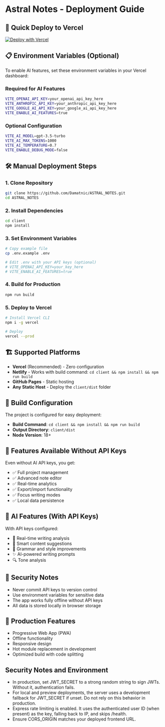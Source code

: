# Astral Notes - Deployment Guide

## 🚀 Quick Deploy to Vercel

[![Deploy with Vercel](https://vercel.com/button)](https://vercel.com/new/clone?repository-url=https://github.com/Damatnic/ASTRAL_NOTES)

## 📋 Environment Variables (Optional)

To enable AI features, set these environment variables in your Vercel dashboard:

### Required for AI Features
```bash
VITE_OPENAI_API_KEY=your_openai_api_key_here
VITE_ANTHROPIC_API_KEY=your_anthropic_api_key_here  
VITE_GOOGLE_AI_API_KEY=your_google_ai_api_key_here
VITE_ENABLE_AI_FEATURES=true
```

### Optional Configuration
```bash
VITE_AI_MODEL=gpt-3.5-turbo
VITE_AI_MAX_TOKENS=1000
VITE_AI_TEMPERATURE=0.7
VITE_ENABLE_DEBUG_MODE=false
```

## 🛠️ Manual Deployment Steps

### 1. Clone Repository
```bash
git clone https://github.com/Damatnic/ASTRAL_NOTES.git
cd ASTRAL_NOTES
```

### 2. Install Dependencies
```bash
cd client
npm install
```

### 3. Set Environment Variables
```bash
# Copy example file
cp .env.example .env

# Edit .env with your API keys (optional)
# VITE_OPENAI_API_KEY=your_key_here
# VITE_ENABLE_AI_FEATURES=true
```

### 4. Build for Production
```bash
npm run build
```

### 5. Deploy to Vercel
```bash
# Install Vercel CLI
npm i -g vercel

# Deploy
vercel --prod
```

## 🏗️ Supported Platforms

- **Vercel** (Recommended) - Zero configuration
- **Netlify** - Works with build command: `cd client && npm install && npm run build`
- **GitHub Pages** - Static hosting
- **Any Static Host** - Deploy the `client/dist` folder

## 🔧 Build Configuration

The project is configured for easy deployment:
- **Build Command**: `cd client && npm install && npm run build`
- **Output Directory**: `client/dist`
- **Node Version**: 18+

## 🌟 Features Available Without API Keys

Even without AI API keys, you get:
- ✅ Full project management
- ✅ Advanced note editor
- ✅ Real-time analytics
- ✅ Export/import functionality
- ✅ Focus writing modes
- ✅ Local data persistence

## 🤖 AI Features (With API Keys)

With API keys configured:
- 🧠 Real-time writing analysis
- 📝 Smart content suggestions
- 🎯 Grammar and style improvements
- ✨ AI-powered writing prompts
- 🔍 Tone analysis

## 🔐 Security Notes

- Never commit API keys to version control
- Use environment variables for sensitive data
- The app works fully offline without API keys
- All data is stored locally in browser storage

## 📱 Production Features

- Progressive Web App (PWA)
- Offline functionality
- Responsive design
- Hot module replacement in development
- Optimized build with code splitting
## Security Notes and Environment

- In production, set JWT_SECRET to a strong random string to sign JWTs. Without it, authentication fails.
- For local and preview deployments, the server uses a development fallback for JWT_SECRET if unset. Do not rely on this behavior in production.
- Express rate limiting is enabled. It uses the authenticated user ID (when present) as the key, falling back to IP, and skips /health.
- Ensure CORS_ORIGIN matches your deployed frontend URL.

